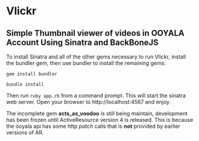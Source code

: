 # Vlickr

## Simple Thumbnail viewer of videos in OOYALA Account Using Sinatra and BackBoneJS

To install Sinatra and all of the other gems necessary to run Vlickr, install the 
bundler gem, then use bundler to install the remaining gems:

```
gem install bundler

bundle install
```

Then run `ruby app.rb` from a command prompt. This will start the sinatra web server. 
Open your browser to http://localhost:4567 and enjoy.

The incomplete gem **acts_as_voodoo** is still being maintain, development has been frozen until ActiveResource version 4 is released. This is because the ooyala api has some http *patch* calls that is **not** provided by earlier versions of AR.
